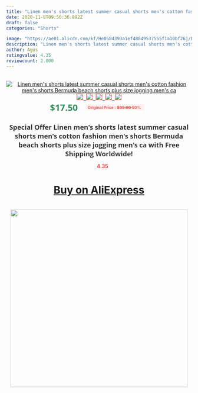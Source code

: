 ```yaml
---
title: "Linen men's shorts latest summer casual shorts men's cotton fashion men's shorts Bermuda beach shorts plus size jogging men's ca"
date: 2020-11-8T09:50:36.892Z
draft: false
categories: "Shorts"

image: "https://ae01.alicdn.com/kf/He0584393a1ef48849537555f1a10bf26j/Linen-men-s-shorts-latest-summer-casual-shorts-men-s-cotton-fashion-men-s-shorts-Bermuda.jpg"
description: "Linen men's shorts latest summer casual shorts men's cotton fashion men's shorts Bermuda beach shorts plus size jogging men's ca"
author: Agus
ratingvalue: 4.35
reviewcount: 2.000
---
```

<br>
<div style="text-align: center;">
<a href="https://s.click.aliexpress.com/e/_Asusrb" target="_blank" rel="nofollow noopener noreferrer"><img alt="Linen men's shorts latest summer casual shorts men's cotton fashion men's shorts Bermuda beach shorts plus size jogging men's ca" class="magnifier-image" src="https://ae01.alicdn.com/kf/He0584393a1ef48849537555f1a10bf26j/Linen-men-s-shorts-latest-summer-casual-shorts-men-s-cotton-fashion-men-s-shorts-Bermuda.jpg_640x640.jpg">
<br>
<img style="border:1px solid salmon" src="https://ae01.alicdn.com/kf/He0584393a1ef48849537555f1a10bf26j/Linen-men-s-shorts-latest-summer-casual-shorts-men-s-cotton-fashion-men-s-shorts-Bermuda.jpg_120x120.jpg">&nbsp;&nbsp;<img style="border:1px solid salmon" src="https://ae01.alicdn.com/kf/Hf3ae71301f79427d9ccb1b6056ac78a3G/Linen-men-s-shorts-latest-summer-casual-shorts-men-s-cotton-fashion-men-s-shorts-Bermuda.jpg_120x120.jpg">&nbsp;&nbsp;<img style="border:1px solid salmon" src="https://ae01.alicdn.com/kf/Hb9183b6f713245809507d12c3f27b3fbZ/Linen-men-s-shorts-latest-summer-casual-shorts-men-s-cotton-fashion-men-s-shorts-Bermuda.jpg_120x120.jpg">&nbsp;&nbsp;<img style="border:1px solid salmon" src="https://ae01.alicdn.com/kf/H94438ccd48b341f9bde943d150bffcf07/Linen-men-s-shorts-latest-summer-casual-shorts-men-s-cotton-fashion-men-s-shorts-Bermuda.jpg_120x120.jpg">&nbsp;&nbsp;<img style="border:1px solid salmon" src="https://ae01.alicdn.com/kf/H28c535d1f8d74445a8a256fc05202bbcI/Linen-men-s-shorts-latest-summer-casual-shorts-men-s-cotton-fashion-men-s-shorts-Bermuda.jpg_120x120.jpg"></a></div><br0>
<div style="text-align: center;"><span style="background-color: white; border: 0px; box-sizing: border-box; color: seagreen; display: inline-block; font-family: &quot;open sans&quot; , &quot;arial&quot; , &quot;helvetica&quot; , sans-serif , &quot;heiti&quot;; font-size: 24px; font-stretch: inherit; font-weight: 700; line-height: inherit; margin: 0px 10px 0px 0px; padding: 0px; vertical-align: middle;">$17.50 </span>
<span style="background: rgb(255 , 241 , 241); border-radius: 3px; border: 0px; box-sizing: border-box; color: #ff4747; display: inline-block; font-family: inherit; font-size: 12px; font-stretch: inherit; font-style: inherit; font-variant: inherit; font-weight: 600; line-height: inherit; margin: 0px; padding: 2px 5px; transform: scale(0.9); vertical-align: middle;">Original Price : <b style="text-decoration: line-through;">$35.00 </b> 50%&nbsp;&nbsp;</span></div>
<h1 style="color: #333333; display: inline-block; font-family: &quot;open sans&quot; , &quot;arial&quot; , &quot;helvetica&quot; , sans-serif , &quot;heiti&quot;; font-size: 18px; font-stretch: inherit; font-weight: 700; text-align: center;">Special Offer Linen men's shorts latest summer casual shorts men's cotton fashion men's shorts Bermuda beach shorts plus size jogging men's ca with Free Shipping Worldwide!</h1>
<div style="color: #ff4747; text-align: center;">
<img src="https://4.bp.blogspot.com/-M0ZcTcb-5uY/XleCXlxnR4I/AAAAAAAAAEc/OrjgMkXV1oMQFaCRZj5HQwOCBcu3w1FegCPcBGAYYCw/s1600/star.png" style="height: 15px;">&nbsp;<b>4.35</b></div>
<div class="button_cont" align="center"><a class="buynow_a" href="https://s.click.aliexpress.com/e/_Asusrb" target="_blank" rel="nofollow noopener noreferrer"><H1>Buy on AliExpress</H1></a></div><br>
<div class="separator" style="clear: both; text-align: center;">
<img src="https://lh3.googleusercontent.com/-pTy5HemUv9M/XlePHvY0dAI/AAAAAAAAAE4/0nX5iRUoIWY8eMW9Dpxeirr157OZliDIgCLcBGAsYHQ/s1600/badge.gif" width="480">
</div>
